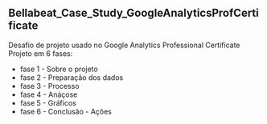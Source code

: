 ## Bellabeat_Case_Study_GoogleAnalyticsProfCertificate
Desafio de projeto usado no Google Analytics Professional Certificate<br />
  Projeto em 6 fases:
- fase 1 - Sobre o projeto
- fase 2 - Preparação dos dados
- fase 3 - Processo
- fase 4 - Anáçose
- fase 5 - Gráficos
- fase 6 - Conclusão - Ações
